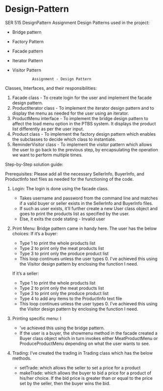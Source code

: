 # Design-Pattern

SER 515 DesignPattern Assignment
Design Patterns used in the project:

- Bridge pattern
- Factory Pattern
- Facade pattern
- Iterator Pattern
- Visitor Pattern

               Assignment - Design Pattern


Classes, Interfaces, and their responsibilities:

1. Facade class - To create login for the user and implement the facade design pattern.
2. ProductIterator class - To implement the iterator design pattern and to display the menu as needed for the user using an iterator.
3. ProductMenu interface - To implement the bridge design pattern to affect the load menu option in the PTBS system. It displays the product list differently as per the user input.
4. Product class - To implement the factory design pattern which enables the subclasses to decide which class to instantiate.
5. ReminderVisitor class - To implement the visitor pattern which allows the user to go back to the previous step, by encapsulating the operation we want to perform multiple times.


Step-by-Step solution guide:

Prerequisites: Please add all the necessary SellerInfo, BuyerInfo, and ProductInfo text files as needed for the functioning of the code. 

1. Login: The login is done using the facade class. 
    - Takes username and password from the command line and matches if a valid buyer or seller exists in the SellerInfo and BuyerInfo files.
    - If such as user exists, it’ll further create a new User class object and goes to print the products list as specified by the user.
    - Else, it exits the code stating - Invalid user

2. Print Menu: Bridge pattern came in handy here. The user has the below choices:
    If it’s a buyer:
    - Type 1 to print the whole products list
    - Type 2 to print only the meat products list
    - Type 3 to print only the produce product list
    - This loop continues unless the user types 0. I’ve achieved this using the Visitor design pattern by enclosing the function I need. 


    If it’s a seller:
    - Type 1 to print the whole products list
    - Type 2 to print only the meat products list
    - Type 3 to print only the produce product list
    - Type 4 to add any items to the ProductInfo text file
    - This loop continues unless the user types 0. I’ve achieved this using the Visitor design pattern by enclosing the function I need. 

3. Printing specific menu: I
    - ’ve achieved this using the bridge pattern.
    - If the user is a buyer, the showmenu method in the facade created a Buyer class object which in turn invokes either MeatProductMenu or ProduceProductMenu depending on what the user wants to see.

4. Trading: I’ve created the trading in Trading class which has the below methods.
    - setTrade: which allows the seller to set a price for a product
    - makeTrade: which allows the buyer to bid a price for a product of his/her choice. If the bid price is greater than or equal to the price set by the seller, then the buyer wins the bid.
